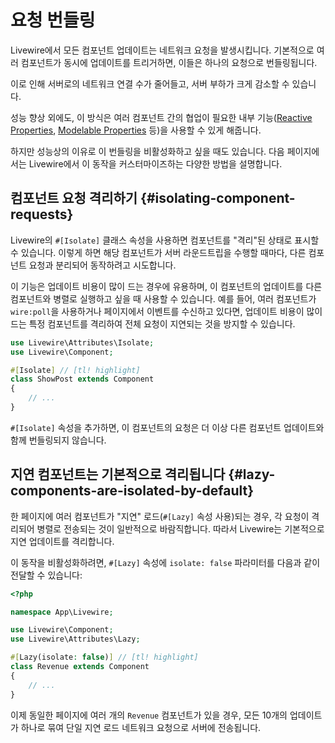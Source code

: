 # 요청 번들링
Livewire에서 모든 컴포넌트 업데이트는 네트워크 요청을 발생시킵니다. 기본적으로 여러 컴포넌트가 동시에 업데이트를 트리거하면, 이들은 하나의 요청으로 번들링됩니다.

이로 인해 서버로의 네트워크 연결 수가 줄어들고, 서버 부하가 크게 감소할 수 있습니다.

성능 향상 외에도, 이 방식은 여러 컴포넌트 간의 협업이 필요한 내부 기능([Reactive Properties](/docs/nesting#reactive-props), [Modelable Properties](/docs/nesting#binding-to-child-data-using-wiremodel) 등)을 사용할 수 있게 해줍니다.

하지만 성능상의 이유로 이 번들링을 비활성화하고 싶을 때도 있습니다. 다음 페이지에서는 Livewire에서 이 동작을 커스터마이즈하는 다양한 방법을 설명합니다.

## 컴포넌트 요청 격리하기 {#isolating-component-requests}

Livewire의 `#[Isolate]` 클래스 속성을 사용하면 컴포넌트를 "격리"된 상태로 표시할 수 있습니다. 이렇게 하면 해당 컴포넌트가 서버 라운드트립을 수행할 때마다, 다른 컴포넌트 요청과 분리되어 동작하려고 시도합니다.

이 기능은 업데이트 비용이 많이 드는 경우에 유용하며, 이 컴포넌트의 업데이트를 다른 컴포넌트와 병렬로 실행하고 싶을 때 사용할 수 있습니다. 예를 들어, 여러 컴포넌트가 `wire:poll`을 사용하거나 페이지에서 이벤트를 수신하고 있다면, 업데이트 비용이 많이 드는 특정 컴포넌트를 격리하여 전체 요청이 지연되는 것을 방지할 수 있습니다.
```php
use Livewire\Attributes\Isolate;
use Livewire\Component;

#[Isolate] // [tl! highlight]
class ShowPost extends Component
{
    // ...
}
```

`#[Isolate]` 속성을 추가하면, 이 컴포넌트의 요청은 더 이상 다른 컴포넌트 업데이트와 함께 번들링되지 않습니다.

## 지연 컴포넌트는 기본적으로 격리됩니다 {#lazy-components-are-isolated-by-default}

한 페이지에 여러 컴포넌트가 "지연" 로드(`#[Lazy]` 속성 사용)되는 경우, 각 요청이 격리되어 병렬로 전송되는 것이 일반적으로 바람직합니다. 따라서 Livewire는 기본적으로 지연 업데이트를 격리합니다.

이 동작을 비활성화하려면, `#[Lazy]` 속성에 `isolate: false` 파라미터를 다음과 같이 전달할 수 있습니다:

```php
<?php

namespace App\Livewire;

use Livewire\Component;
use Livewire\Attributes\Lazy;

#[Lazy(isolate: false)] // [tl! highlight]
class Revenue extends Component
{
    // ...
}
```

이제 동일한 페이지에 여러 개의 `Revenue` 컴포넌트가 있을 경우, 모든 10개의 업데이트가 하나로 묶여 단일 지연 로드 네트워크 요청으로 서버에 전송됩니다.
